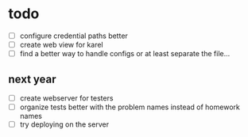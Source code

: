 # todo

- [ ] configure credential paths better
- [ ] create web view for karel
- [ ] find a better way to handle configs or at least separate the file...
## next year
- [ ] create webserver for testers
- [ ] organize tests better with the problem names instead of homework names
- [ ] try deploying on the server
